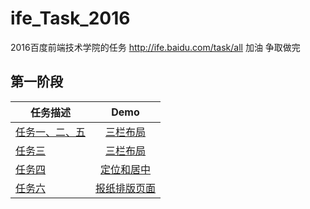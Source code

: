 # ife_Task_2016
2016百度前端技术学院的任务 http://ife.baidu.com/task/all 加油 争取做完
 
 ## 第一阶段
 
| 任务描述        | Demo           | 
| ------------- |:-------------:| 
| [任务一、二、五](http://ife.baidu.com/task/detail?taskId=5) |   [三栏布局](http://wufenfen.github.io/ife_Task_2016/task3/task3.html)| 
| [任务三](http://ife.baidu.com/task/detail?taskId=3) |   [三栏布局](http://wufenfen.github.io/ife_Task_2016/task3/task3.html)| 
| [任务四](http://ife.baidu.com/task/detail?taskId=4) | [定位和居中](http://wufenfen.github.io/ife_Task_2016/task4/task4.html)| 
| [任务六](http://ife.baidu.com/task/detail?taskId=6) |  [报纸排版页面](http://wufenfen.github.io/ife_Task_2016/task6/task6.html)| 
